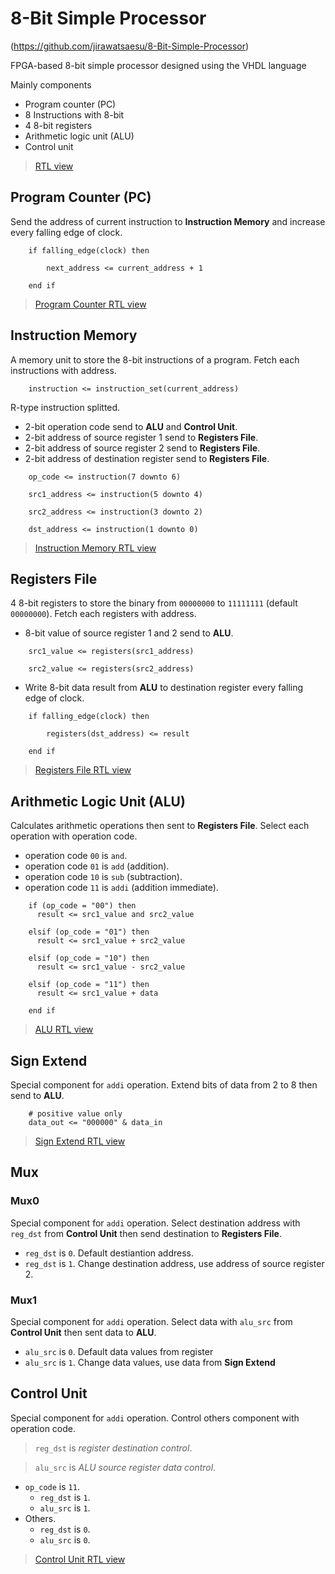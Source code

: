 # 8-Bit Simple Processor
(https://github.com/jirawatsaesu/8-Bit-Simple-Processor)

FPGA-based 8-bit simple processor designed using the VHDL language

Mainly components
* Program counter (PC)
* 8 Instructions with 8-bit
* 4 8-bit registers
* Arithmetic logic unit (ALU)
* Control unit

> [RTL view](https://drive.google.com/file/d/1rpwMigKBZJ3UliGxDvjsoxlWWDj-KijM/view)


## Program Counter (PC)
Send the address of current instruction to **Instruction Memory** and increase every falling edge of clock.
```
    if falling_edge(clock) then

        next_address <= current_address + 1

    end if
```

> [Program Counter RTL view](https://drive.google.com/file/d/1XNqxDJd4e8GmHNdur8K8svxxR0AMyshN/view)


## Instruction Memory
A memory unit to store the 8-bit instructions of a program. Fetch each instructions with address.
```
    instruction <= instruction_set(current_address)
```

R-type instruction splitted.
* 2-bit operation code send to **ALU** and **Control Unit**.
* 2-bit address of source register 1 send to **Registers File**.
* 2-bit address of source register 2 send to **Registers File**.
* 2-bit address of destination register send to **Registers File**.
```
    op_code <= instruction(7 downto 6)
    
    src1_address <= instruction(5 downto 4)
    
    src2_address <= instruction(3 downto 2)
    
    dst_address <= instruction(1 downto 0)
```

> [Instruction Memory RTL view](https://drive.google.com/file/d/1AhVxxtvg4UsZmPhP0bRNyDSOaRBW7gFf/view)


## Registers File
4 8-bit registers to store the binary from ``00000000`` to ``11111111`` (default ``00000000``). Fetch each registers with address.

* 8-bit value of source register 1 and 2 send to **ALU**.
```
    src1_value <= registers(src1_address)
    
    src2_value <= registers(src2_address)
```

* Write 8-bit data result from **ALU** to destination register every falling edge of clock.
```
    if falling_edge(clock) then

        registers(dst_address) <= result

    end if
```

> [Registers File RTL view](https://drive.google.com/file/d/1AiNfngFQ1bxOaHfD-mCPGkiRUFbKa6zX/view)


## Arithmetic Logic Unit (ALU)
Calculates arithmetic operations then sent to **Registers File**. Select each operation with operation code.

* operation code ``00`` is ``and``.
* operation code ``01`` is ``add`` (addition).
* operation code ``10`` is ``sub`` (subtraction).
* operation code ``11`` is ``addi`` (addition immediate).
```
    if (op_code = "00") then
      result <= src1_value and src2_value

    elsif (op_code = "01") then
      result <= src1_value + src2_value

    elsif (op_code = "10") then
      result <= src1_value - src2_value

    elsif (op_code = "11") then
      result <= src1_value + data

    end if
```

> [ALU  RTL view](https://drive.google.com/file/d/18Chcsz0xrmOXY5ilLNuj2NSX1TgjxEPJ/view)


## Sign Extend
Special component for ``addi`` operation. Extend bits of data from 2 to 8 then send to **ALU**.
```
    # positive value only
    data_out <= "000000" & data_in
```

> [Sign Extend RTL view](https://drive.google.com/file/d/19vgNB8Plq-mHS5CR3cvFRdd0sxRYl8yK/view)


## Mux
### Mux0
Special component for ``addi`` operation. Select destination address with ``reg_dst`` from **Control Unit** then send destination to **Registers File**.

* ``reg_dst`` is ``0``. Default destiantion address.
* ``reg_dst`` is ``1``. Change destination address, use address of source register 2.

### Mux1
Special component for ``addi`` operation. Select data with ``alu_src`` from **Control Unit** then sent data to **ALU**.

* ``alu_src`` is ``0``. Default data values from register
* ``alu_src`` is ``1``. Change data values, use data from **Sign Extend**


## Control Unit
Special component for ``addi`` operation. Control others component with operation code.

> ``reg_dst`` is *register destination control*.

> ``alu_src`` is *ALU source register data control*.

* ``op_code`` is ``11``.
    * ``reg_dst`` is ``1``.
    * ``alu_src`` is ``1``.
* Others.
    * ``reg_dst`` is ``0``.
    * ``alu_src`` is ``0``.

> [Control Unit RTL view](https://drive.google.com/file/d/1tc4FtgEREi3qc2BDbBXz5KbFWqkzp_Oj/view)
